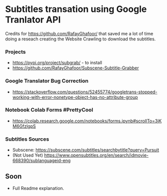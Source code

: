# Subtitles transation using Google Tranlator API

Credits for https://github.com/RafayGhafoor/ that saved me a lot of time doing a reseach creating the Website Crawling to download the subtitles.

### Projects

* https://pypi.org/project/subgrab/ - to install 
* https://github.com/RafayGhafoor/Subscene-Subtitle-Grabber


### Google Translator Bug Correction

* https://stackoverflow.com/questions/52455774/googletrans-stopped-working-with-error-nonetype-object-has-no-attribute-group


### Notebook Colab Forms #PrettyCool

* https://colab.research.google.com/notebooks/forms.ipynb#scrollTo=3jKM6GfzlgpS

### Subtitles Sources

* Subscene: https://subscene.com/subtitles/searchbytitle?query=Pursuit
* (Not Used Yet) https://www.opensubtitles.org/en/search/idmovie-668390/sublanguageid-eng


## Soon

* Full Readme explanation.